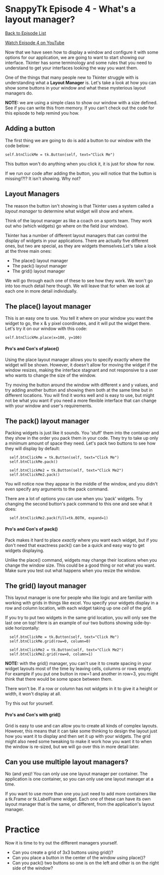 # SnappyTk Episode 4 - What's a layout manager?

[Back to Episode List](../README.md)

[Watch Episode 4 on YouTube](https://youtu.be/SeXI_08f9Q0)

Now that we have seen how to display a window and configure it with some options for our application, we are going to want to start showing our interface. Tkinter has some terminology and some rules that you need to understand to get your interfaces looking the way you want them.

One of the things that many people new to Tkinter struggle with is understanding what a **Layout Manager** is. Let's take a look at how you can show some buttons in your window and what these mysterious layout managers do.

**NOTE:** we are using a simple class to show our window with a size defined. See if you can write this from memory. If you can't check out the code for this episode to help remind you how.

## Adding a button
The first thing we are going to do is add a button to our window with the code below:

    self.btnClickMe = tk.Button(self, text="Click Me")

This button won't do anything when you click it, it is just for show for now.

If we run our code after adding the button, you will notice that the button is missing!?!? It isn't showing. Why not?

## Layout Managers
The reason the button isn't showing is that Tkinter uses a system called a *layout manager* to determine what widget will show and where. 

Think of the layout manager as like a coach on a sports team. They work out who (which widgets) go where on the field (our window).

Tkinter has a number of different layout managers that can control the display of widgets in your applications. There are actually five different ones, but two are special, as they are widgets themselves.Let's take a look at the three main ones:

- The place() layout manager
- The pack() layout manager
- The grid() layout manager

We will go through each one of these to see how they work. We won't go into too much detail here though. We will leave that for when we look at each one in more detail individually.

## The place() layout manager
This is an easy one to use. You tell it where on your window you want the widget to go, the x & y pixel coordinates, and it will put the widget there. Let's try it on our window with this code:

    self.btnClickMe.place(x=100, y=100)

#### Pro's and Con's of place()
Using the place layout manager allows you to specify exactly where the widget will be shown. However, it doesn't allow for moving the widget if the window resizes, making the interface stagnant and not responsive to a user who wants to change the size of the window.

Try moving the button around the window with different x and y values, and try adding another button and showing them both at the same time but in different locations. You will find it works well and is easy to use, but might not be what you want if you need a more flexible interface that can change with your window and user's requirements.

## The pack() layout manager
Packing widgets is just like it sounds. You 'stuff' them into the container and they show in the order you pack them in your code. They try to take up only a minimum amount of space they need. Let's pack two buttons to see how they will display by default:

      self.btnClickMe = tk.Button(self, text="Click Me")
      self.btnClickMe.pack()

      self.btnClickMe2 = tk.Button(self, text="Click Me2")
      self.btnClickMe2.pack()

You will notice now they appear in the middle of the window, and you didn't even specify any arguments to the pack command.

There are a lot of options you can use when you 'pack' widgets. Try changing the second button's pack command to this one and see what it does:

      self.btnClickMe2.pack(fill=tk.BOTH, expand=1)

#### Pro's and Con's of pack()
Pack makes it hard to place *exactly* where you want each widget, but if you don't need that exactness pack() can be a quick and easy way to get widgets displaying.

Unlike the place() command, widgets may change their locations when you change the window size. This could be a good thing or not what you want. Make sure you test out what happens when you resize the window.

## The grid() layout manager
This layout manager is one for people who like logic and are familiar with working with grids in things like excel. You specify your widgets display in a row and column location, with each widget taking up one *cell* of the grid.

If you try to put two widgets in the same grid location, you will only see the last one on top! Here is an example of our two buttons showing side-by-side horizontally:

      self.btnClickMe = tk.Button(self, text="Click Me")
      self.btnClickMe.grid(row=0, column=0)

      self.btnClickMe2 = tk.Button(self, text="Click Me2")
      self.btnClickMe2.grid(row=0, column=1)

**NOTE:** with the grid() manager, you can't use it to create spacing in your widget layouts most of the time by leaving cells, columns or rows empty. For example if you put one button in row=1 and another in row=3, you might think that there would be some space between them.

There won't be. If a row or column has not widgets in it to give it a height or width, it won't display at all.

Try this out for yourself.

#### Pro's and Con's with grid()
Grid is easy to use and can allow you to create all kinds of complex layouts. However, this means that it can take some thinking to design the layout just how you want it to display and then set it up with your widgets. The grid might also need some tweaking to make it work how you want it to when the window is re-sized, but we will go over this in more detail later.

## Can you use multiple layout managers?
No (and yes)! You can only use one layout manager per container. The application is one container, so you can only use one layout manager at a time. 

If you want to use more than one you just need to add more containers like a tk.Frame or tk.LabelFrame widget. Each one of these can have its own layout manager that is the same, or different, from the application's layout manager.

# Practice
Now it is time to try out the different managers yourself. 
- Can you create a grid of 3x3 buttons using grid()?
- Can you place a button in the center of the window using place()?
- Can you pack() two buttons so one is on the left and other is on the right side of the window?